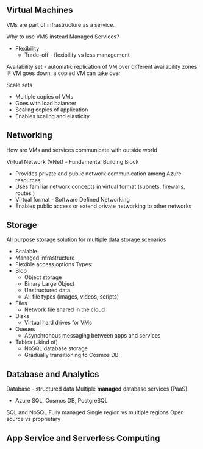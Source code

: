 ## Virtual Machines 
VMs are part of infrastructure as a service. 

Why to use VMS instead Managed Services? 
- Flexibility 
	- Trade-off - flexibility vs less management 


Availability set - automatic replication of VM over different availability zones 
IF VM goes down, a copied VM can take over 

Scale sets 
- Multiple copies of VMs 
- Goes with load balancer 
- Scaling copies of application 
- Enables scaling and elasticity 

## Networking 
How are VMs and services communicate with outside world 

Virtual Network (VNet) - Fundamental Building Block 
- Provides private and public network communication among Azure resources 
- Uses familiar network concepts in virtual format (subnets, firewalls, routes )
- Virtual format - Software Defined Networking 
- Enables public access or extend private networking to other networks 

## Storage
All purpose storage solution for multiple data storage scenarios 
- Scalable 
- Managed infrastructure 
- Flexible access options 
Types: 
 - Blob
	 - Object storage 
	 - Binary Large Object 
	 - Unstructured data
	 - All file types (images, videos, scripts)
 - Files 
	 - Network file shared in the cloud 
 - Disks
	 - Virtual hard drives for VMs
 - Queues
	 - Asynchronous messaging between apps and services 
 - Tables (..kind of)
	 - NoSQL database storage 
	 - Gradually transitioning to Cosmos DB


## Database and Analytics 
Database - structured data 
Multiple **managed** database services (PaaS)
- Azure SQL, Cosmos DB, PostgreSQL

SQL and NoSQL
Fully managed 
Single region vs multiple regions 
Open source vs proprietary

## App Service and Serverless Computing